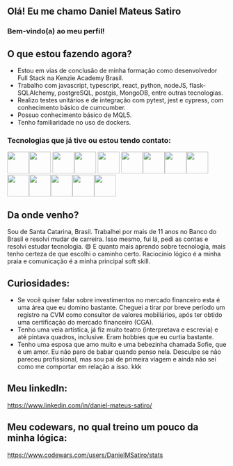 ## Olá! Eu me chamo Daniel Mateus Satiro
### Bem-vindo(a) ao meu perfil!

## O que estou fazendo agora?
- Estou em vias de conclusão de minha formação como desenvolvedor Full Stack na Kenzie Academy Brasil.
- Trabalho com javascript, typescript, react, python, nodeJS, flask-SQLAlchemy, postgreSQL, postgis, MongoDB, entre outras tecnologias.
- Realizo testes unitários e de integração com pytest, jest e cypress, com conhecimento básico de cumcumber.
- Possuo conhecimento básico de MQL5.
- Tenho familiaridade no uso de dockers.

### Tecnologias que já tive ou estou tendo contato:
<img width=50 src="https://cdn.jsdelivr.net/gh/devicons/devicon/icons/git/git-plain-wordmark.svg" /><img width=50 src="https://cdn.jsdelivr.net/gh/devicons/devicon/icons/javascript/javascript-plain.svg" />
<img width=50 src="https://cdn.jsdelivr.net/gh/devicons/devicon/icons/react/react-original-wordmark.svg" /><img width=50 src="https://cdn.jsdelivr.net/gh/devicons/devicon/icons/materialui/materialui-original.svg" />
<img width=50 src="https://cdn.jsdelivr.net/gh/devicons/devicon/icons/redux/redux-original.svg" />
<img width=50 src="https://cdn.jsdelivr.net/gh/devicons/devicon/icons/typescript/typescript-original.svg" /><img height=50 src="https://cdn.jsdelivr.net/gh/devicons/devicon/icons/cucumber/cucumber-plain-wordmark.svg" /><img width=50 src="https://cdn.jsdelivr.net/gh/devicons/devicon/icons/nodejs/nodejs-plain-wordmark.svg" /><img width=50 src="https://cdn.jsdelivr.net/gh/devicons/devicon/icons/python/python-plain-wordmark.svg" /><img width=50 src="https://cdn.jsdelivr.net/gh/devicons/devicon/icons/sqlalchemy/sqlalchemy-original.svg" /><img width=50 src="https://cdn.jsdelivr.net/gh/devicons/devicon/icons/postgresql/postgresql-original.svg" /><img width=50 src="https://cdn.jsdelivr.net/gh/devicons/devicon/icons/mongodb/mongodb-original-wordmark.svg" /><img width=50 src="https://cdn.jsdelivr.net/gh/devicons/devicon/icons/linux/linux-original.svg" /><img width=50 src="https://cdn.jsdelivr.net/gh/devicons/devicon/icons/pytest/pytest-original-wordmark.svg" />
          
          
          
          
          
          


## Da onde venho?
Sou de Santa Catarina, Brasil. Trabalhei por mais de 11 anos no Banco do Brasil e resolvi mudar de carreira. Isso mesmo, fui lá, pedi as contas e resolvi estudar tecnologia. 😄 E quanto mais aprendo sobre tecnologia, mais tenho certeza de que escolhi o caminho certo. Raciocínio lógico é a minha praia e comunicação é a minha principal soft skill.

## Curiosidades:
- Se você quiser falar sobre investimentos no mercado financeiro esta é uma área que eu domino bastante. Cheguei a tirar por breve período um registro na CVM como consultor de valores mobiliários, após ter obtido uma certificação do mercado financeiro (CGA).
- Tenho uma veia artística, já fiz muito teatro (interpretava e escrevia) e até pintava quadros, inclusive. Eram hobbies que eu curtia bastante.
- Tenho uma esposa que amo muito e uma bebezinha chamada Sofie, que é um amor. Eu não paro de babar quando penso nela. Desculpe se não pareceu profissional, mas sou pai de primeira viagem e ainda não sei como me comportar em relação a isso. kkk

## Meu linkedIn:
https://www.linkedin.com/in/daniel-mateus-satiro/

## Meu codewars, no qual treino um pouco da minha lógica:
https://www.codewars.com/users/DanielMSatiro/stats
